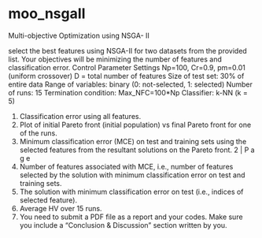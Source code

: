 # moo_nsgaII
Multi-objective Optimization using NSGA- II


select the best features using NSGA-II for two datasets from the provided list. Your objectives will be minimizing the number of features and classification error.
Control Parameter Settings
Np=100, Cr=0.9, pm=0.01 (uniform crossover)
D = total number of features
Size of test set: 30% of entire data
Range of variables: binary (0: not-selected, 1: selected)
Number of runs: 15
Termination condition: Max_NFC=100*Np
Classifier: k-NN (k = 5)

1) Classification error using all features.
2) Plot of initial Pareto front (initial population) vs final Pareto front for one of the runs.
3) Minimum classification error (MCE) on test and training sets using the selected features from the resultant solutions on the Pareto front.
2 | P a g e
4) Number of features associated with MCE, i.e., number of features selected by the solution with minimum classification error on test and training sets.
5) The solution with minimum classification error on test (i.e., indices of selected feature).
6) Average HV over 15 runs.
7) You need to submit a PDF file as a report and your codes. Make sure you include a “Conclusion & Discussion” section written by you.
